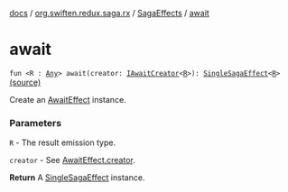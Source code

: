 [docs](../../index.md) / [org.swiften.redux.saga.rx](../index.md) / [SagaEffects](index.md) / [await](./await.md)

# await

`fun <R : `[`Any`](https://kotlinlang.org/api/latest/jvm/stdlib/kotlin/-any/index.html)`> await(creator: `[`IAwaitCreator`](../-i-await-creator.md)`<`[`R`](await.md#R)`>): `[`SingleSagaEffect`](../../org.swiften.redux.saga.common/-single-saga-effect/index.md)`<`[`R`](await.md#R)`>` [(source)](https://github.com/protoman92/KotlinRedux/tree/master/common/common-rx-saga/src/main/kotlin/org/swiften/redux/saga/rx/SagaEffects.kt#L31)

Create an [AwaitEffect](../-await-effect/index.md) instance.

### Parameters

`R` - The result emission type.

`creator` - See [AwaitEffect.creator](../-await-effect/creator.md).

**Return**
A [SingleSagaEffect](../../org.swiften.redux.saga.common/-single-saga-effect/index.md) instance.

